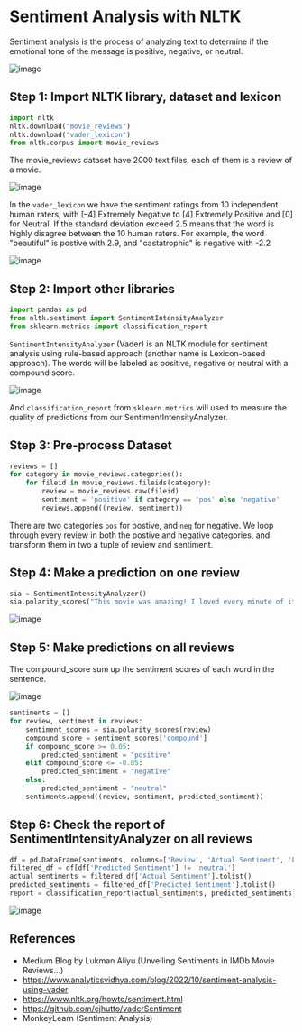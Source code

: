 # Sentiment Analysis with NLTK

Sentiment analysis is the process of analyzing text to determine if the emotional tone of the message is positive, negative, or neutral. 

![image](https://github.com/hughiephan/DPL/assets/16631121/c1dd9a7b-6b82-4ae6-bb68-b26ffcf6e58b)

## Step 1: Import NLTK library, dataset and lexicon
```python
import nltk
nltk.download("movie_reviews")
nltk.download("vader_lexicon")
from nltk.corpus import movie_reviews
```

The movie_reviews dataset have 2000 text files, each of them is a review of a movie.

![image](https://github.com/hughiephan/DPL/assets/16631121/e8486247-fe86-495b-a158-80fa01ac8df8)

In the `vader_lexicon` we have the sentiment ratings from 10 independent human raters, with [–4] Extremely Negative to [4] Extremely Positive and [0] for Neutral. If the standard deviation exceed 2.5 means that the word is highly disagree between the 10 human raters. For example, the word "beautiful" is postive with 2.9, and "castatrophic" is negative with -2.2

![image](https://github.com/hughiephan/DPL/assets/16631121/4494fb77-8dad-4642-951f-774469ae37dd)

## Step 2: Import other libraries
```python
import pandas as pd
from nltk.sentiment import SentimentIntensityAnalyzer
from sklearn.metrics import classification_report
```

`SentimentIntensityAnalyzer` (Vader) is an NLTK module for sentiment analysis using rule-based approach (another name is Lexicon-based approach). The words will be labeled as positive, negative or neutral with a compound score. 

![image](https://github.com/hughiephan/DPL/assets/16631121/29bda251-7dbf-4666-b204-c60384ba2305)

And `classification_report` from `sklearn.metrics` will used to measure the quality of predictions from our SentimentIntensityAnalyzer.

## Step 3: Pre-process Dataset
```python
reviews = []
for category in movie_reviews.categories():
    for fileid in movie_reviews.fileids(category):
        review = movie_reviews.raw(fileid)
        sentiment = 'positive' if category == 'pos' else 'negative'
        reviews.append((review, sentiment))
```

There are two categories `pos` for postive, and `neg` for negative. We loop through every review in both the postive and negative categories, and transform them in two a tuple of review and sentiment.

## Step 4: Make a prediction on one review
```python
sia = SentimentIntensityAnalyzer()
sia.polarity_scores("This movie was amazing! I loved every minute of it.")
```

![image](https://github.com/hughiephan/DPL/assets/16631121/9f1f075f-2284-4e84-a179-9a93b4c17578)

## Step 5: Make predictions on all reviews
The compound_score sum up the sentiment scores of each word in the sentence.

![image](https://github.com/hughiephan/DPL/assets/16631121/6d7022c1-3c01-404b-94fd-10cd0505f3be)

```python
sentiments = []
for review, sentiment in reviews:
    sentiment_scores = sia.polarity_scores(review)
    compound_score = sentiment_scores['compound']
    if compound_score >= 0.05:
        predicted_sentiment = "positive"
    elif compound_score <= -0.05:
        predicted_sentiment = "negative"
    else:
        predicted_sentiment = "neutral"
    sentiments.append((review, sentiment, predicted_sentiment))
```

## Step 6: Check the report of SentimentIntensityAnalyzer on all reviews
```python
df = pd.DataFrame(sentiments, columns=['Review', 'Actual Sentiment', 'Predicted Sentiment'])
filtered_df = df[df['Predicted Sentiment'] != 'neutral']
actual_sentiments = filtered_df['Actual Sentiment'].tolist()
predicted_sentiments = filtered_df['Predicted Sentiment'].tolist()
report = classification_report(actual_sentiments, predicted_sentiments)
```

![image](https://github.com/hughiephan/DPL/assets/16631121/b02997bc-f23f-4654-9418-c0043d6f4a85)

## References
- Medium Blog by Lukman Aliyu (Unveiling Sentiments in IMDb Movie Reviews...)
- https://www.analyticsvidhya.com/blog/2022/10/sentiment-analysis-using-vader
- https://www.nltk.org/howto/sentiment.html
- https://github.com/cjhutto/vaderSentiment
- MonkeyLearn (Sentiment Analysis)
